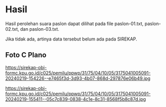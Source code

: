 # Hasil

Hasil perolehan suara paslon dapat dilihat pada file paslon-01.txt, paslon-02.txt, dan paslon-03.txt.

Jika tidak ada, artinya data tersebut belum ada pada SIREKAP.

## Foto C Plano

https://sirekap-obj-formc.kpu.go.id/c025/pemilu/ppwp/31/75/04/10/05/3175041005091-20240219-154226--e7465f3d-3d93-4b07-868d-297876e06b49.jpg

https://sirekap-obj-formc.kpu.go.id/c025/pemilu/ppwp/31/75/04/10/05/3175041005091-20240219-155411--05c7c839-0838-4c1e-8c31-8568f5b8c87d.jpg
